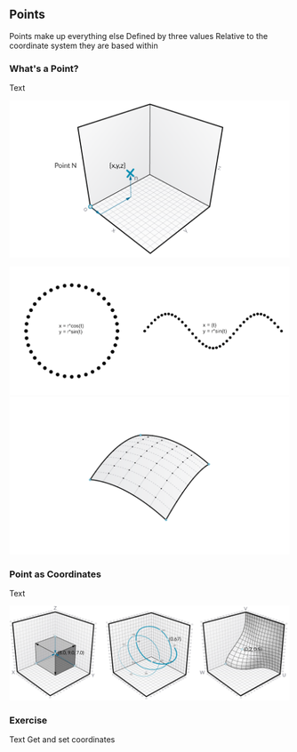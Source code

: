 ## Points
Points make up everything else
Defined by three values
Relative to the coordinate system they are based within


### What's a Point?
Text

![Point](images/5-3/Point.png)


![Point to Curve](images/5-3/PointsAsBuildingBlocks-1.png)
![Point to Surface](images/5-3/PointsAsBuildingBlocks-2.png)

### Point as Coordinates
Text

![Point as Coordinates](images/5-3/Coordinates.png)

### Exercise
Text
Get and set coordinates
